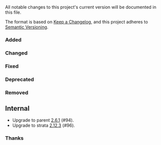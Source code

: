 All notable changes to this project's current version will be documented in this file.

The format is based on [Keep a Changelog](https://keepachangelog.com/en/1.0.0/), and this project adheres
to [Semantic Versioning](https://semver.org/spec/v2.0.0.html).

### Added

### Changed

### Fixed

### Deprecated

### Removed

## Internal

- Upgrade to parent [2.6.1](https://github.com/marcwrobel/parent/releases/tag/v2.6.1) (#94).
- Upgrade to strata [2.12.3](https://strata.opengamma.io/releases/) (#96).

### Thanks
